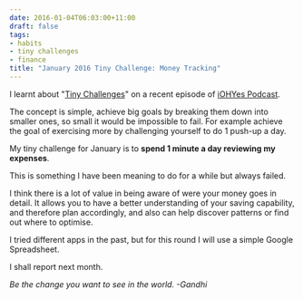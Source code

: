 ```yaml
---
date: 2016-01-04T06:03:00+11:00
draft: false
tags:
- habits
- tiny challenges
- finance
title: "January 2016 Tiny Challenge: Money Tracking"
---
```


I learnt about "[Tiny Challenges](http://www.tinychallenges.com/)" on a recent
episode of [iOHYes Podcast](http://iohyespodcast.com/).

The concept is simple, achieve big goals by breaking them down into smaller
ones, so small it would be impossible to fail. For example achieve the goal of
exercising more by challenging yourself to do 1 push-up a day.

My tiny challenge for January is to **spend 1 minute a day reviewing my
expenses**.

This is something I have been meaning to do for a while but always failed.

I think there is a lot of value in being aware of were your money goes in
detail. It allows you to have a better understanding of your saving capability,
and therefore plan accordingly, and also can help discover patterns or find out
where to optimise.

I tried different apps in the past, but for this round I will use a simple
Google Spreadsheet.

I shall report next month.

_Be the change you want to see in the world. -Gandhi_




